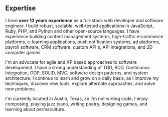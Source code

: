 ## Expertise ##

I have **over 10 years experience** as a full-stack web developer and software engineer. I build robust, scalable, well-tested applications in JavaScript, Ruby, PHP, and Python and other open-source languages. I have experience building content management systems, high-traffic e-commerce platforms, e-learning applications, push notification systems, ad platforms, payroll software, CRM software, custom API's, API integrations, and 2D computer games. 

I'm an advocate for agile and XP based approaches to software
development. I have a strong understanding of TDD, BDD, Continuous Integration, OOP, SOLID, MVC, software design patterns, and system architecture. I continue to learn and grow on a daily basis, as I improve my techniques, discover new tools, explore alternate approaches, and solve new problems.

I'm currently located in Austin, Texas, an I'm not writing code, I enjoy composing, playing jazz piano, writing poetry, designing games, and learning about permaculture.